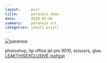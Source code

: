 ```yaml
---
layout:     post
title:      paranoia demo
date:       2020-05-08
summary:    paranoia art
categories: jekyll pixyll
---
```


![paranoia](https://i.imgur.com/zzkRrir.jpg)

photoshop, hp office jet pro 9010, scissors, glue. <br />
[LEAKTHISEXCLUSIVE (sohza)](https://www.dropbox.com/s/4i1kn7zkt0gx77g/PARANOIA.mp3?dl=0)
